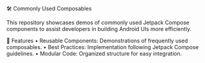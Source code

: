 🛠️ Commonly Used Composables

This repository showcases demos of commonly used Jetpack Compose components to assist developers in building Android UIs more efficiently.

🚀 Features
	•	Reusable Components: Demonstrations of frequently used composables.
	•	Best Practices: Implementation following Jetpack Compose guidelines.
	•	Modular Code: Organized structure for easy integration.
